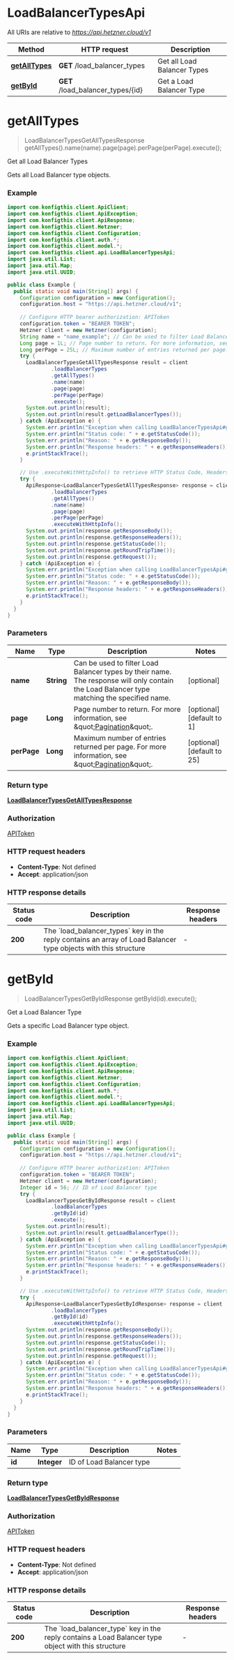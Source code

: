 # LoadBalancerTypesApi

All URIs are relative to *https://api.hetzner.cloud/v1*

| Method | HTTP request | Description |
|------------- | ------------- | -------------|
| [**getAllTypes**](LoadBalancerTypesApi.md#getAllTypes) | **GET** /load_balancer_types | Get all Load Balancer Types |
| [**getById**](LoadBalancerTypesApi.md#getById) | **GET** /load_balancer_types/{id} | Get a Load Balancer Type |


<a name="getAllTypes"></a>
# **getAllTypes**
> LoadBalancerTypesGetAllTypesResponse getAllTypes().name(name).page(page).perPage(perPage).execute();

Get all Load Balancer Types

Gets all Load Balancer type objects.

### Example
```java
import com.konfigthis.client.ApiClient;
import com.konfigthis.client.ApiException;
import com.konfigthis.client.ApiResponse;
import com.konfigthis.client.Hetzner;
import com.konfigthis.client.Configuration;
import com.konfigthis.client.auth.*;
import com.konfigthis.client.model.*;
import com.konfigthis.client.api.LoadBalancerTypesApi;
import java.util.List;
import java.util.Map;
import java.util.UUID;

public class Example {
  public static void main(String[] args) {
    Configuration configuration = new Configuration();
    configuration.host = "https://api.hetzner.cloud/v1";
    
    // Configure HTTP bearer authorization: APIToken
    configuration.token = "BEARER TOKEN";
    Hetzner client = new Hetzner(configuration);
    String name = "name_example"; // Can be used to filter Load Balancer types by their name. The response will only contain the Load Balancer type matching the specified name.
    Long page = 1L; // Page number to return. For more information, see \"[Pagination](https://docs.hetzner.cloud)\".
    Long perPage = 25L; // Maximum number of entries returned per page. For more information, see \"[Pagination](https://docs.hetzner.cloud)\".
    try {
      LoadBalancerTypesGetAllTypesResponse result = client
              .loadBalancerTypes
              .getAllTypes()
              .name(name)
              .page(page)
              .perPage(perPage)
              .execute();
      System.out.println(result);
      System.out.println(result.getLoadBalancerTypes());
    } catch (ApiException e) {
      System.err.println("Exception when calling LoadBalancerTypesApi#getAllTypes");
      System.err.println("Status code: " + e.getStatusCode());
      System.err.println("Reason: " + e.getResponseBody());
      System.err.println("Response headers: " + e.getResponseHeaders());
      e.printStackTrace();
    }

    // Use .executeWithHttpInfo() to retrieve HTTP Status Code, Headers and Request
    try {
      ApiResponse<LoadBalancerTypesGetAllTypesResponse> response = client
              .loadBalancerTypes
              .getAllTypes()
              .name(name)
              .page(page)
              .perPage(perPage)
              .executeWithHttpInfo();
      System.out.println(response.getResponseBody());
      System.out.println(response.getResponseHeaders());
      System.out.println(response.getStatusCode());
      System.out.println(response.getRoundTripTime());
      System.out.println(response.getRequest());
    } catch (ApiException e) {
      System.err.println("Exception when calling LoadBalancerTypesApi#getAllTypes");
      System.err.println("Status code: " + e.getStatusCode());
      System.err.println("Reason: " + e.getResponseBody());
      System.err.println("Response headers: " + e.getResponseHeaders());
      e.printStackTrace();
    }
  }
}

```

### Parameters

| Name | Type | Description  | Notes |
|------------- | ------------- | ------------- | -------------|
| **name** | **String**| Can be used to filter Load Balancer types by their name. The response will only contain the Load Balancer type matching the specified name. | [optional] |
| **page** | **Long**| Page number to return. For more information, see \&quot;[Pagination](https://docs.hetzner.cloud)\&quot;. | [optional] [default to 1] |
| **perPage** | **Long**| Maximum number of entries returned per page. For more information, see \&quot;[Pagination](https://docs.hetzner.cloud)\&quot;. | [optional] [default to 25] |

### Return type

[**LoadBalancerTypesGetAllTypesResponse**](LoadBalancerTypesGetAllTypesResponse.md)

### Authorization

[APIToken](../README.md#APIToken)

### HTTP request headers

 - **Content-Type**: Not defined
 - **Accept**: application/json

### HTTP response details
| Status code | Description | Response headers |
|-------------|-------------|------------------|
| **200** | The &#x60;load_balancer_types&#x60; key in the reply contains an array of Load Balancer type objects with this structure |  -  |

<a name="getById"></a>
# **getById**
> LoadBalancerTypesGetByIdResponse getById(id).execute();

Get a Load Balancer Type

Gets a specific Load Balancer type object.

### Example
```java
import com.konfigthis.client.ApiClient;
import com.konfigthis.client.ApiException;
import com.konfigthis.client.ApiResponse;
import com.konfigthis.client.Hetzner;
import com.konfigthis.client.Configuration;
import com.konfigthis.client.auth.*;
import com.konfigthis.client.model.*;
import com.konfigthis.client.api.LoadBalancerTypesApi;
import java.util.List;
import java.util.Map;
import java.util.UUID;

public class Example {
  public static void main(String[] args) {
    Configuration configuration = new Configuration();
    configuration.host = "https://api.hetzner.cloud/v1";
    
    // Configure HTTP bearer authorization: APIToken
    configuration.token = "BEARER TOKEN";
    Hetzner client = new Hetzner(configuration);
    Integer id = 56; // ID of Load Balancer type
    try {
      LoadBalancerTypesGetByIdResponse result = client
              .loadBalancerTypes
              .getById(id)
              .execute();
      System.out.println(result);
      System.out.println(result.getLoadBalancerType());
    } catch (ApiException e) {
      System.err.println("Exception when calling LoadBalancerTypesApi#getById");
      System.err.println("Status code: " + e.getStatusCode());
      System.err.println("Reason: " + e.getResponseBody());
      System.err.println("Response headers: " + e.getResponseHeaders());
      e.printStackTrace();
    }

    // Use .executeWithHttpInfo() to retrieve HTTP Status Code, Headers and Request
    try {
      ApiResponse<LoadBalancerTypesGetByIdResponse> response = client
              .loadBalancerTypes
              .getById(id)
              .executeWithHttpInfo();
      System.out.println(response.getResponseBody());
      System.out.println(response.getResponseHeaders());
      System.out.println(response.getStatusCode());
      System.out.println(response.getRoundTripTime());
      System.out.println(response.getRequest());
    } catch (ApiException e) {
      System.err.println("Exception when calling LoadBalancerTypesApi#getById");
      System.err.println("Status code: " + e.getStatusCode());
      System.err.println("Reason: " + e.getResponseBody());
      System.err.println("Response headers: " + e.getResponseHeaders());
      e.printStackTrace();
    }
  }
}

```

### Parameters

| Name | Type | Description  | Notes |
|------------- | ------------- | ------------- | -------------|
| **id** | **Integer**| ID of Load Balancer type | |

### Return type

[**LoadBalancerTypesGetByIdResponse**](LoadBalancerTypesGetByIdResponse.md)

### Authorization

[APIToken](../README.md#APIToken)

### HTTP request headers

 - **Content-Type**: Not defined
 - **Accept**: application/json

### HTTP response details
| Status code | Description | Response headers |
|-------------|-------------|------------------|
| **200** | The &#x60;load_balancer_type&#x60; key in the reply contains a Load Balancer type object with this structure |  -  |

